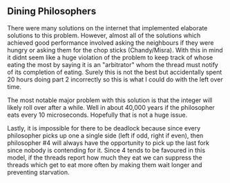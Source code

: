 ## Dining Philosophers
There were many solutions on the internet that
implemented elaborate solutions to this problem.
However, almost all of the solutions which achieved
good performance involved asking the neighbours if they
were hungry or asking them for the chop sticks (Chandy/Misra). With
this in mind it didnt seem like a huge violation of the problem to keep 
track of whose eating the most by saying it is an "arbitrator" whom
the thread must notify of its completion of eating. Surely this is not the best
but accidentally spent 20 hours doing part 2 incorrectly so this is what I could
 do with the left over time.

The most notable major problem with this solution is
that the integer will likely roll over after a while. Well
in about 40,000 years if the philosopher eats every 10 microseconds. 
Hopefully that is not a huge issue.

Lastly, it is impossible for there to be deadlock because since every
philosopher picks up one a single side (left if odd, right if even), then
philosopher #4 will always have the opportunity to pick up the last fork
since nobody is contending for it. Since 4 tends to be favoured in this
model, if the threads report how much they eat we can suppress the threads
which get to eat more often by making them wait longer and preventing
starvation.
